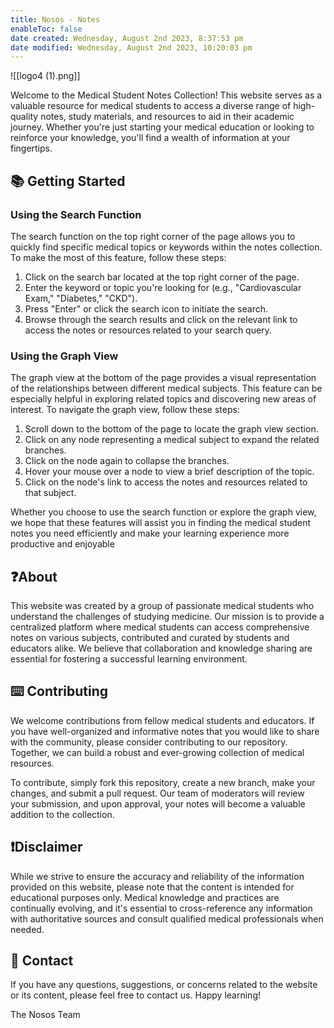 ```yaml
---
title: Nosos - Notes
enableToc: false
date created: Wednesday, August 2nd 2023, 8:37:53 pm
date modified: Wednesday, August 2nd 2023, 10:20:03 pm
---
```


![[logo4 (1).png]]

Welcome to the Medical Student Notes Collection! This website serves as a valuable resource for medical students to access a diverse range of high-quality notes, study materials, and resources to aid in their academic journey. Whether you're just starting your medical education or looking to reinforce your knowledge, you'll find a wealth of information at your fingertips.

## 📚 Getting Started

### Using the Search Function

The search function on the top right corner of the page allows you to quickly find specific medical topics or keywords within the notes collection. To make the most of this feature, follow these steps:

1. Click on the search bar located at the top right corner of the page.
2. Enter the keyword or topic you're looking for (e.g., "Cardiovascular Exam," "Diabetes," "CKD").
3. Press "Enter" or click the search icon to initiate the search.
4. Browse through the search results and click on the relevant link to access the notes or resources related to your search query.

### Using the Graph View

The graph view at the bottom of the page provides a visual representation of the relationships between different medical subjects. This feature can be especially helpful in exploring related topics and discovering new areas of interest. To navigate the graph view, follow these steps:

1. Scroll down to the bottom of the page to locate the graph view section.
2. Click on any node representing a medical subject to expand the related branches.
3. Click on the node again to collapse the branches.
4. Hover your mouse over a node to view a brief description of the topic.
5. Click on the node's link to access the notes and resources related to that subject.

Whether you choose to use the search function or explore the graph view, we hope that these features will assist you in finding the medical student notes you need efficiently and make your learning experience more productive and enjoyable

## ❓About

This website was created by a group of passionate medical students who understand the challenges of studying medicine. Our mission is to provide a centralized platform where medical students can access comprehensive notes on various subjects, contributed and curated by students and educators alike. We believe that collaboration and knowledge sharing are essential for fostering a successful learning environment.

## ⌨️ Contributing

We welcome contributions from fellow medical students and educators. If you have well-organized and informative notes that you would like to share with the community, please consider contributing to our repository. Together, we can build a robust and ever-growing collection of medical resources.

To contribute, simply fork this repository, create a new branch, make your changes, and submit a pull request. Our team of moderators will review your submission, and upon approval, your notes will become a valuable addition to the collection.

## ❗Disclaimer

While we strive to ensure the accuracy and reliability of the information provided on this website, please note that the content is intended for educational purposes only. Medical knowledge and practices are continually evolving, and it's essential to cross-reference any information with authoritative sources and consult qualified medical professionals when needed.

## 📧 Contact

If you have any questions, suggestions, or concerns related to the website or its content, please feel free to contact us.
Happy learning!

The Nosos Team

